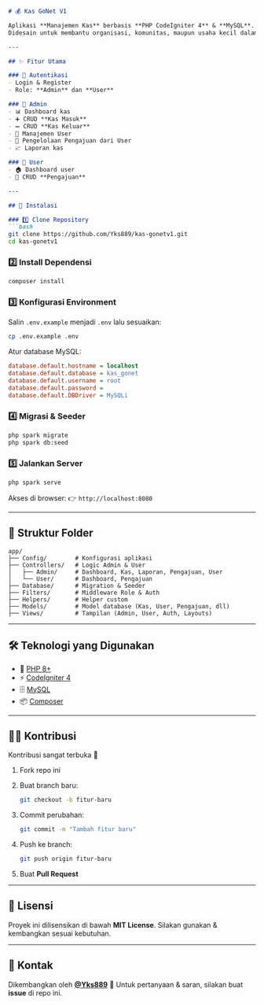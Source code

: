````markdown
# 💰 Kas GoNet V1

Aplikasi **Manajemen Kas** berbasis **PHP CodeIgniter 4** & **MySQL**.  
Didesain untuk membantu organisasi, komunitas, maupun usaha kecil dalam mencatat **kas masuk**, **kas keluar**, dan **pengajuan dana** dengan sistem **multi-role (Admin & User)**.  

---

## ✨ Fitur Utama

### 🔑 Autentikasi
- Login & Register
- Role: **Admin** dan **User**

### 👤 Admin
- 📊 Dashboard kas
- ➕ CRUD **Kas Masuk**
- ➖ CRUD **Kas Keluar**
- 👥 Manajemen User
- 📑 Pengelolaan Pengajuan dari User
- 📈 Laporan kas

### 👥 User
- 🏠 Dashboard user
- 📑 CRUD **Pengajuan**

---

## 🚀 Instalasi

### 1️⃣ Clone Repository
```bash
git clone https://github.com/Yks889/kas-gonetv1.git
cd kas-gonetv1
````

### 2️⃣ Install Dependensi

```bash
composer install
```

### 3️⃣ Konfigurasi Environment

Salin `.env.example` menjadi `.env` lalu sesuaikan:

```bash
cp .env.example .env
```

Atur database MySQL:

```ini
database.default.hostname = localhost
database.default.database = kas_gonet
database.default.username = root
database.default.password =
database.default.DBDriver = MySQLi
```

### 4️⃣ Migrasi & Seeder

```bash
php spark migrate
php spark db:seed
```

### 5️⃣ Jalankan Server

```bash
php spark serve
```

Akses di browser:
👉 `http://localhost:8080`

---

## 📂 Struktur Folder

```
app/
├── Config/        # Konfigurasi aplikasi
├── Controllers/   # Logic Admin & User
│   ├── Admin/     # Dashboard, Kas, Laporan, Pengajuan, User
│   └── User/      # Dashboard, Pengajuan
├── Database/      # Migration & Seeder
├── Filters/       # Middleware Role & Auth
├── Helpers/       # Helper custom
├── Models/        # Model database (Kas, User, Pengajuan, dll)
├── Views/         # Tampilan (Admin, User, Auth, Layouts)
```

---

## 🛠️ Teknologi yang Digunakan

* 🐘 [PHP 8+](https://www.php.net/)
* ⚡ [CodeIgniter 4](https://codeigniter.com/)
* 🗄️ [MySQL](https://www.mysql.com/)
* 📦 [Composer](https://getcomposer.org/)

---

## 👨‍💻 Kontribusi

Kontribusi sangat terbuka 🎉

1. Fork repo ini
2. Buat branch baru:

   ```bash
   git checkout -b fitur-baru
   ```
3. Commit perubahan:

   ```bash
   git commit -m "Tambah fitur baru"
   ```
4. Push ke branch:

   ```bash
   git push origin fitur-baru
   ```
5. Buat **Pull Request**

---

## 📜 Lisensi

Proyek ini dilisensikan di bawah **MIT License**.
Silakan gunakan & kembangkan sesuai kebutuhan.

---

## 📩 Kontak

Dikembangkan oleh **[@Yks889](https://github.com/Yks889)**
💬 Untuk pertanyaan & saran, silakan buat **issue** di repo ini.

```
